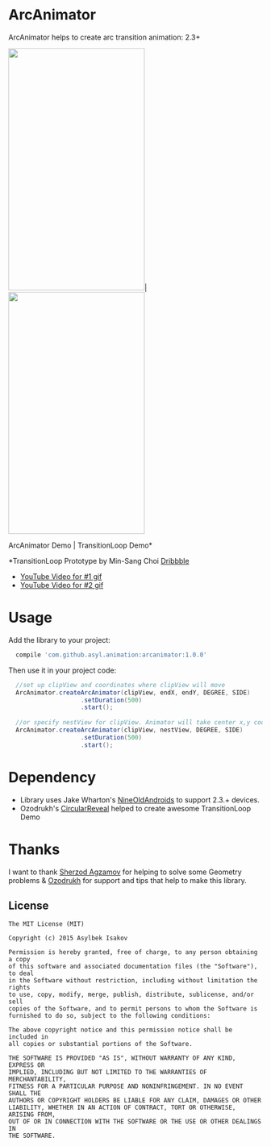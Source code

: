 # ArcAnimator
ArcAnimator helps to create arc transition animation: 2.3+

<img width="270" height="480" src="http://i.imgur.com/DSiQxbg.gif" />|<img width="270" height="480" src="http://i.imgur.com/aLcLrGk.gif" />

ArcAnimator Demo   |   TransitionLoop Demo*

*TransitionLoop Prototype  by Min-Sang Choi <a href="https://dribbble.com/shots/1828095-Chaining-Animation-with-framerjs">Dribbble</a>

- <a href="https://www.youtube.com/watch?v=ePvGyL-_0DA" target="_blank">YouTube Video for #1 gif</a>
- <a href="https://www.youtube.com/watch?v=jMNkmxqG0zQ" target="_blank">YouTube Video for #2 gif</a>

Usage
===
Add the library to your project:
```groovy
  compile 'com.github.asyl.animation:arcanimator:1.0.0'
```

Then use it in your project code:
```java
  //set up clipView and coordinates where clipView will move
  ArcAnimator.createArcAnimator(clipView, endX, endY, DEGREE, SIDE)
                    .setDuration(500)
                    .start();
  
  //or specify nestView for clipView. Animator will take center x,y coordinates of nestView
  ArcAnimator.createArcAnimator(clipView, nestView, DEGREE, SIDE)
                    .setDuration(500)
                    .start();
```

Dependency
===
- Library uses Jake Wharton's <a href="https://github.com/JakeWharton/NineOldAndroids/">NineOldAndroids</a> to support 2.3.+ devices.
- Ozodrukh's <a href="https://github.com/ozodrukh/CircularReveal">CircularReveal</a> helped to create awesome TransitionLoop Demo

Thanks
===
I want to thank <a href="https://github.com/SherzodAgzamov">Sherzod Agzamov</a> for helping to solve some Geometry problems & <a href="https://github.com/ozodrukh">Ozodrukh</a> for support and tips that help to make this library.

License
--------

    The MIT License (MIT)

    Copyright (c) 2015 Asylbek Isakov
    
    Permission is hereby granted, free of charge, to any person obtaining a copy
    of this software and associated documentation files (the "Software"), to deal
    in the Software without restriction, including without limitation the rights
    to use, copy, modify, merge, publish, distribute, sublicense, and/or sell
    copies of the Software, and to permit persons to whom the Software is
    furnished to do so, subject to the following conditions:
    
    The above copyright notice and this permission notice shall be included in
    all copies or substantial portions of the Software.
    
    THE SOFTWARE IS PROVIDED "AS IS", WITHOUT WARRANTY OF ANY KIND, EXPRESS OR
    IMPLIED, INCLUDING BUT NOT LIMITED TO THE WARRANTIES OF MERCHANTABILITY,
    FITNESS FOR A PARTICULAR PURPOSE AND NONINFRINGEMENT. IN NO EVENT SHALL THE
    AUTHORS OR COPYRIGHT HOLDERS BE LIABLE FOR ANY CLAIM, DAMAGES OR OTHER
    LIABILITY, WHETHER IN AN ACTION OF CONTRACT, TORT OR OTHERWISE, ARISING FROM,
    OUT OF OR IN CONNECTION WITH THE SOFTWARE OR THE USE OR OTHER DEALINGS IN
    THE SOFTWARE.
